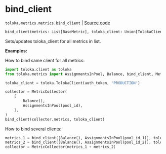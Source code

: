 # bind_client
`toloka.metrics.metrics.bind_client` | [Source code](https://github.com/Toloka/toloka-kit/blob/v1.1.3/src/metrics/metrics.py#L35)

```python
bind_client(metrics: List[BaseMetric], toloka_client: Union[TolokaClient, AsyncTolokaClient])
```

Sets/updates toloka_client for all metrics in list.


**Examples:**

How to bind same client for all metrics:
```python
import toloka.client as toloka
from toloka.metrics import AssignmentsInPool, Balance, bind_client, MetricCollector

toloka_client = toloka.TolokaClient(auth_token, 'PRODUCTION')

collector = MetricCollector(
    [
        Balance(),
        AssignmentsInPool(pool_id),
    ],
)
bind_client(collector.metrics, toloka_client)
```

How to bind several clients:
```python
metrics_1 = bind_client([Balance(), AssignmentsInPool(pool_id_1)], toloka_client_1)
metrics_2 = bind_client([Balance(), AssignmentsInPool(pool_id_2)], toloka_client_2)
collector = MetricCollector(metrics_1 + metrics_2)
```
